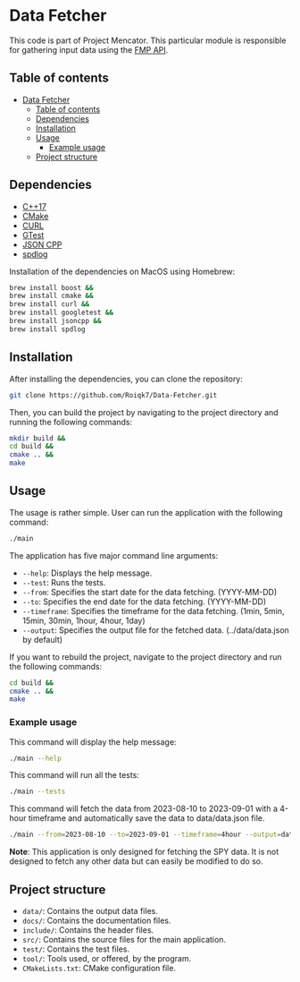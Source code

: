 # Data Fetcher

This code is part of Project Mencator. This particular module is responsible for gathering input data using the [FMP API](https://site.financialmodelingprep.com).

## Table of contents
- [Data Fetcher](#data-fetcher)
  - [Table of contents](#table-of-contents)
  - [Dependencies](#dependencies)
  - [Installation](#installation)
  - [Usage](#usage)
    - [Example usage](#example-usage)
  - [Project structure](#project-structure)

## Dependencies

* [C++17](https://en.cppreference.com/w/cpp/17)
* [CMake](https://cmake.org/)
* [CURL](https://curl.se/)
* [GTest](https://github.com/google/googletest)
* [JSON CPP](https://github.com/open-source-parsers/jsoncpp)
* [spdlog](https://github.com/gabime/spdlog)

Installation of the dependencies on MacOS using Homebrew:

```bash
brew install boost &&
brew install cmake &&
brew install curl &&
brew install googletest &&
brew install jsoncpp &&
brew install spdlog
```

## Installation

After installing the dependencies, you can clone the repository:

```bash
git clone https://github.com/Roiqk7/Data-Fetcher.git
```

Then, you can build the project by navigating to the project directory and running the following commands:

```bash
mkdir build &&
cd build &&
cmake .. &&
make
```

## Usage

The usage is rather simple. User can run the application with the following command:

```bash
./main
```

The application has five major command line arguments:
* `--help`: Displays the help message.
* `--test`: Runs the tests.
* `--from`: Specifies the start date for the data fetching. (YYYY-MM-DD)
* `--to`: Specifies the end date for the data fetching. (YYYY-MM-DD)
* `--timeframe`: Specifies the timeframe for the data fetching. (1min, 5min, 15min, 30min, 1hour, 4hour, 1day)
* `--output`: Specifies the output file for the fetched data. (../data/data.json by default)

If you want to rebuild the project, navigate to the project directory and run the following commands:

```bash
cd build &&
cmake .. &&
make
```

### Example usage

This command will display the help message:

```bash
./main --help
```

This command will run all the tests:

```bash
./main --tests
```

This command will fetch the data from 2023-08-10 to 2023-09-01 with a 4-hour timeframe and automatically save the data to data/data.json file.

```bash
./main --from=2023-08-10 --to=2023-09-01 --timeframe=4hour --output=data/data.json
```

**Note**: This application is only designed for fetching the SPY data. It is not designed to fetch any other data but can easily be modified to do so.

## Project structure

* `data/`: Contains the output data files.
* `docs/`: Contains the documentation files.
* `include/`: Contains the header files.
* `src/`: Contains the source files for the main application.
* `test/`: Contains the test files.
* `tool/`: Tools used, or offered, by the program.
* `CMakeLists.txt`: CMake configuration file.